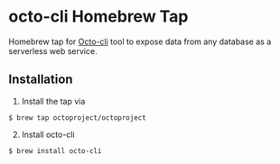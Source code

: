 # octo-cli Homebrew Tap
Homebrew tap  for [Octo-cli](https://octoproject.github.io/octo-cli/) tool to expose data from any database as a serverless web service.


## Installation
1. Install the tap via
```
$ brew tap octoproject/octoproject
```
2. Install octo-cli

```
$ brew install octo-cli
```